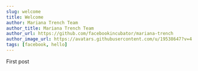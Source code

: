 ```yaml
---
slug: welcome
title: Welcome
author: Mariana Trench Team
author_title: Mariana Trench Team
author_url: https://github.com/facebookincubator/mariana-trench
author_image_url: https://avatars.githubusercontent.com/u/19538647?v=4
tags: [facebook, hello]
---
```


First post

